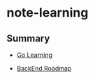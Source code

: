 # note-learning

## Summary

* [Go Learning](Go/README.md)

* [BackEnd Roadmap](RoadMap/TablleOfContent.md)